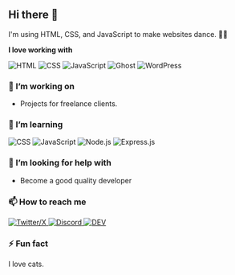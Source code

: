 ## Hi there 👋

I'm using HTML, CSS, and JavaScript to make websites dance. 🕺🏽

**I love working with**

<div display="flex">
  <img src="https://img.shields.io/badge/HTML-%23e5522b.svg?style=for-the-badge&logo=html5&logoColor=white" alt="HTML"/>
  <img src="https://img.shields.io/badge/css3-%232d53e5.svg?style=for-the-badge&logo=css3&logoColor=white" alt="CSS"/>
  <img src="https://img.shields.io/badge/javascript-%23f7e025.svg?style=for-the-badge&logo=javascript&logoColor=black" alt="JavaScript"/>
  <img src="https://img.shields.io/badge/Ghost-black?style=for-the-badge&logo=ghost&logoColor=yellow" alt="Ghost"/>
  <img src="https://img.shields.io/badge/Wordpress-21759B?style=for-the-badge&logo=wordpress&logoColor=white" alt="WordPress"/>
</div>

### 🔭 I’m working on

- Projects for freelance clients.

### 🌱 I’m learning

<div display="flex">
  <img src="https://img.shields.io/badge/css3-%232d53e5.svg?style=for-the-badge&logo=css3&logoColor=white" alt="CSS"/>
  <img src="https://img.shields.io/badge/javascript-%23f7e025.svg?style=for-the-badge&logo=javascript&logoColor=black" alt="JavaScript"/>
  <img src="https://img.shields.io/badge/Node.js-43853D?style=for-the-badge&logo=node.js&logoColor=white" alt="Node.js"/>
  <img src="https://img.shields.io/badge/Express.js-404D59?style=for-the-badge" alt="Express.js"/>
  <!-- <img src="https://img.shields.io/badge/typescript-%23377cc8.svg?style=for-the-badge&logo=typescript&logoColor=white" alt="TypeScript"/>
  <img src="https://img.shields.io/badge/Next-black?style=for-the-badge&logo=next.js&logoColor=white" alt="Next JS"/> -->
</div>

### 🤔 I’m looking for help with

- Become a good quality developer

### 📫 How to reach me

<div display="flex">
  <a href="https://x.com/_xssaaaa/">
    <img src="https://img.shields.io/badge/Twitter/X-black.svg?style=for-the-badge&logo=X&logoColor=white" alt="Twitter/X"/>
  </a>
  <a href="https://nx.tn/xssaaaa">
    <img src="https://img.shields.io/badge/Discord-7289DA?style=for-the-badge&logo=discord&logoColor=white" alt="Discord"/>
  </a>
  <a href="https://dev.to/xssaaaa">
    <img src="https://img.shields.io/badge/dev.to-0A0A0A?style=for-the-badge&logo=devdotto&logoColor=white" alt="DEV"/>
  </a>
</div>

### ⚡ Fun fact

I love cats.

